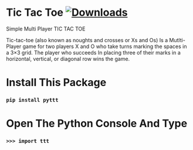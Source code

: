 # Tic Tac Toe [![Downloads](https://static.pepy.tech/personalized-badge/pyttt?period=total&units=international_system&left_color=blue&right_color=brightgreen&left_text=Downloads)](https://pepy.tech/project/pyttt)
Simple Multi Player TIC TAC TOE 

Tic-tac-toe (also known as noughts and crosses or Xs and Os) 
Is a Mutlti-Player game for two players X and O 
who take turns marking the spaces in a 3×3 grid. 
The player who succeeds 
In placing three of their marks in a horizontal, vertical, or diagonal row wins the game.

# Install This Package  
### ```pip install pyttt```

# Open The Python Console And Type  
### ```>>> import ttt```
